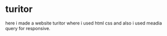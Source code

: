 # turitor
here i  made a website turitor where i used html css and also i used meadia query for responsive.

